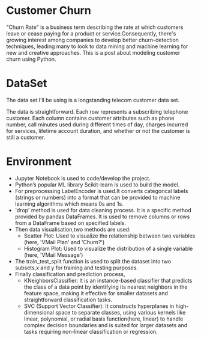 # Customer Churn
"Churn Rate" is a business term describing the rate at which customers leave or cease paying for a product or service.Consequently, there's growing interest among companies to develop better churn-detection techniques, leading many to look to data mining and machine learning for new and creative approaches. This is a post about modeling customer churn using Python.
# DataSet
The data set I'll be using is a longstanding telecom customer data set.

The data is straightforward. Each row represents a subscribing telephone customer. Each column contains customer attributes such as phone number, call minutes used during different times of day, charges incurred for services, lifetime account duration, and whether or not the customer is still a customer.
# Environment
- Jupyter Notebook is used to code/develop the project.
- Python’s popular ML library Scikit-learn is used to build the model.
- For preprocessing LabelEncoder is used.It converts categorical labels (strings or numbers) into a format that can be provided to machine learning algorithms which means 0s and 1s.
- 'drop' method is used for data cleaning process. It is a specific method provided by pandas DataFrames. It is used to remove columns or rows from a DataFrame based on specified labels.
- Then data visualisation,two methods are used:
  * Scatter Plot: Used to visualize the relationship between two variables (here, 'VMail Plan' and 'Churn?')
  * Histogram Plot: Used to visualize the distribution of a single variable (here, 'VMail Message')
- The train_test_split function is used to split the dataset into two subsets,x and y for training and testing purposes.
- Finally classification and prediction process,
  * KNeighborsClassifier: It is an instance-based classifier that predicts the class of a data point by identifying its nearest neighbors in the feature space, making it effective for smaller datasets and 
    straightforward classification tasks.
  * SVC (Support Vector Classifier): It constructs hyperplanes in high-dimensional space to separate classes, using various kernels like linear, polynomial, or radial basis function(here, linear) to handle 
    complex decision boundaries and is suited for larger datasets and tasks requiring non-linear classification or regression.

                   

  

